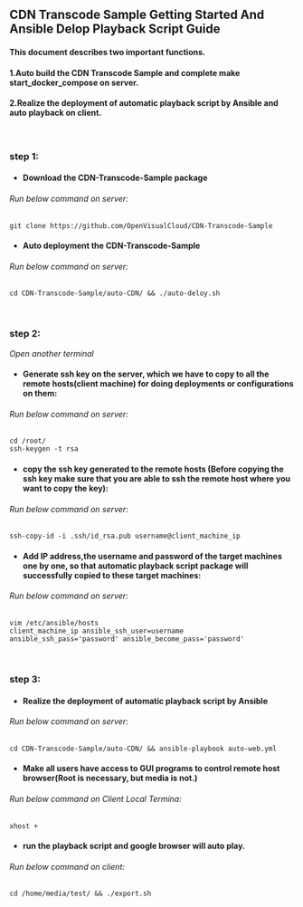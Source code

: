## CDN Transcode Sample Getting Started And Ansible Delop Playback Script Guide


#### This document describes two important functions.
#### 1.Auto build the CDN Transcode Sample and complete make start_docker_compose on server.
#### 2.Realize the deployment of automatic playback script by Ansible and auto playback on client.
&nbsp;


### step 1:
+ #### Download the CDN-Transcode-Sample package
###### Run below command on server:
```
git clone https://github.com/OpenVisualCloud/CDN-Transcode-Sample
```

+ #### Auto deployment the CDN-Transcode-Sample
###### Run below command on server:
```
cd CDN-Transcode-Sample/auto-CDN/ && ./auto-deloy.sh
```
&nbsp;



### step 2:
 *Open another terminal*
+ #### Generate ssh key on the server, which we have to copy to all the remote hosts(client machine) for doing deployments or configurations on them:
###### Run below command on server:
```
cd /root/
ssh-keygen -t rsa
```

+ #### copy the ssh key generated to the remote hosts (Before copying the ssh key make sure that you are able to ssh the remote host where you want to copy the key):
###### Run below command on server:
```
ssh-copy-id -i .ssh/id_rsa.pub username@client_machine_ip
```

+ #### Add IP address,the username and password  of the target machines one by one, so that automatic playback script package will successfully copied to these target machines:
###### Run below command on server:
```
vim /etc/ansible/hosts
client_machine_ip ansible_ssh_user=username ansible_ssh_pass='password' ansible_become_pass='password'
```
&nbsp;


### step 3:
+ #### Realize the deployment of automatic playback script by Ansible
###### Run below command on server:
```
cd CDN-Transcode-Sample/auto-CDN/ && ansible-playbook auto-web.yml
```

+ #### Make all users have access to GUI programs to control remote host browser(Root is necessary, but media is not.)
###### Run below command on Client Local Termina:
```
xhost +
```

+ #### run the playback script and  google browser will auto play. 
###### Run below command on client:
```
cd /home/media/test/ && ./export.sh
```
